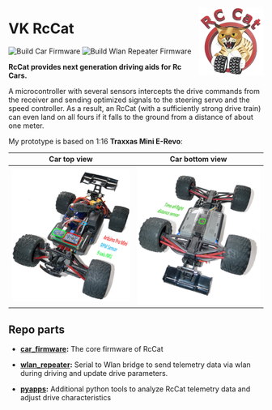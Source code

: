 <a href="#"><img src="images/logo_small.png" width="128" height="135" align="right"/></a>

# VK RcCat

![Build Car Firmware](https://github.com/VK/PrivateCat/workflows/Build%20Car%20Firmware/badge.svg)
![Build Wlan Repeater Firmware](https://github.com/VK/PrivateCat/workflows/Build%20Wlan%20Repeater%20Firmware/badge.svg)

**RcCat provides next generation driving aids for Rc Cars.**

A microcontroller with several sensors intercepts the drive commands from the receiver
and sending optimized signals to the steering servo and the speed controller.
As a result, an RcCat (with a sufficiently strong drive train) can even land on all fours if it falls to the ground from a distance of about one meter.

My prototype is based on 1:16 **Traxxas Mini E-Revo**:

Car top view                   |  Car bottom view
:-----------------------------:|:----------------------------------:
![](images/car_top_small.png)  |  ![](images/car_bottom_small.png)


## Repo parts
* **[car_firmware](/tree/master/car_firmware):** The core firmware of RcCat

* **[wlan_repeater](/tree/master/wlan_repeater):** Serial to Wlan bridge to send telemetry data via wlan during driving and update drive parameters.

* **[pyapps](/tree/master/pyapps):** Additional python tools to analyze RcCat telemetry data and adjust drive characteristics

